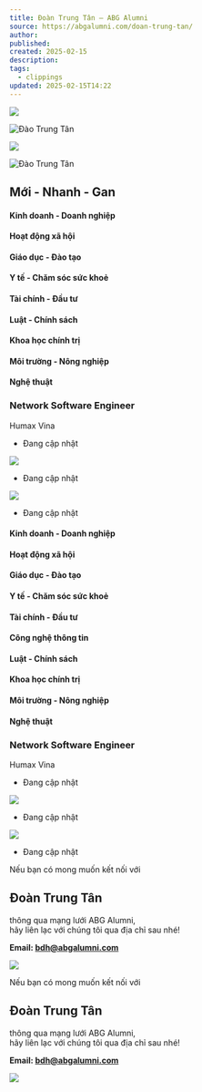 ```yaml
---
title: Đoàn Trung Tân – ABG Alumni
source: https://abgalumni.com/doan-trung-tan/
author: 
published: 
created: 2025-02-15
description: 
tags:
  - clippings
updated: 2025-02-15T14:22
---
```

![](https://abgalumni.com/wp-content/uploads/2021/10/1-1.png)

![Đào Trung Tân](https://abgalumni.com/wp-content/uploads/elementor/thumbs/Dao-Trung-Tan-qsy2fsfn401v8f4esgshavcfag8unt6q09m25rypsk.jpg "Đào Trung Tân")

![](https://abgalumni.com/wp-content/uploads/2021/10/1-1.png)

![Đào Trung Tân](https://abgalumni.com/wp-content/uploads/elementor/thumbs/Dao-Trung-Tan-qsy2fsfn401v8f4esgshavcfag8unt6q09m25rypsk.jpg "Đào Trung Tân")

## Mới - Nhanh - Gan

#### Kinh doanh - Doanh nghiệp

#### Hoạt động xã hội​

#### Giáo dục - Đào tạo​

#### Y tế - Chăm sóc sức khoẻ​

#### Tài chính - Đầu tư​

#### Luật - Chính sách​

#### Khoa học chính trị​

#### Môi trường - Nông nghiệp​

#### Nghệ thuật​

### Network Software Engineer

Humax Vina

- Đang cập nhật

![](https://abgalumni.com/wp-content/uploads/2021/10/Image-Left.png)

- Đang cập nhật

![](https://abgalumni.com/wp-content/uploads/2021/10/Image-Right.png)

- Đang cập nhật

#### Kinh doanh - Doanh nghiệp

#### Hoạt động xã hội

#### Giáo dục - Đào tạo

#### Y tế - Chăm sóc sức khoẻ

#### Tài chính - Đầu tư

#### Công nghệ thông tin​

#### Luật - Chính sách

#### Khoa học chính trị

#### Môi trường - Nông nghiệp

#### Nghệ thuật

### Network Software Engineer

Humax Vina

- Đang cập nhật

![](https://abgalumni.com/wp-content/uploads/2021/10/Image-Left.png)

- Đang cập nhật

![](https://abgalumni.com/wp-content/uploads/2021/10/Image-Right.png)

- Đang cập nhật

Nếu bạn có mong muốn kết nối với

## Đoàn Trung Tân

thông qua mạng lưới ABG Alumni,  
hãy liên lạc với chúng tôi qua địa chỉ sau nhé!

**Email: bdh@abgalumni.com**

![](https://abgalumni.com/wp-content/uploads/2021/11/14-Doan-Trung-Tan-768x543.png)

Nếu bạn có mong muốn kết nối với

## Đoàn Trung Tân

thông qua mạng lưới ABG Alumni,  
hãy liên lạc với chúng tôi qua địa chỉ sau nhé!

**Email: bdh@abgalumni.com**

![](https://abgalumni.com/wp-content/uploads/2021/11/14-Doan-Trung-Tan-768x543.png)